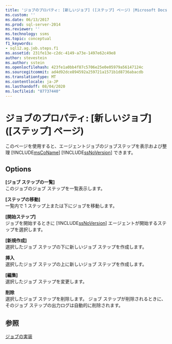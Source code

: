 ```yaml
---
title: 'ジョブのプロパティ: [新しいジョブ] ([ステップ] ページ) |Microsoft Docs'
ms.custom: ''
ms.date: 06/13/2017
ms.prod: sql-server-2014
ms.reviewer: ''
ms.technology: ssms
ms.topic: conceptual
f1_keywords:
- sql12.ag.job.steps.f1
ms.assetid: 231fe13e-c2dc-4149-a73e-1497e62c49e8
author: stevestein
ms.author: sstein
ms.openlocfilehash: 423fe1a0bb4f87c5706e25e0e05979a56147124c
ms.sourcegitcommit: ad4d92dce894592a259721a1571b1d8736abacdb
ms.translationtype: MT
ms.contentlocale: ja-JP
ms.lasthandoff: 08/04/2020
ms.locfileid: "87737440"
---
```

# <a name="job-propertiesnew-job-steps-page"></a>ジョブのプロパティ: [新しいジョブ] ([ステップ] ページ)
  このページを使用すると、エージェントジョブのジョブステップを表示および整理 [!INCLUDE[msCoName](../../includes/msconame-md.md)] [!INCLUDE[ssNoVersion](../../includes/ssnoversion-md.md)] できます。  
  
## <a name="options"></a>Options  
 **[ジョブ ステップの一覧]**  
 このジョブのジョブ ステップを一覧表示します。  
  
 **[ステップの移動]**  
 一覧内で 1 ステップ上または下にジョブを移動します。  
  
 **[開始ステップ]**  
 ジョブを開始するときに [!INCLUDE[ssNoVersion](../../includes/ssnoversion-md.md)] エージェントが開始するステップを選択します。  
  
 **[新規作成]**  
 選択したジョブ ステップの下に新しいジョブ ステップを作成します。  
  
 **挿入**  
 選択したジョブ ステップの上に新しいジョブ ステップを作成します。  
  
 **[編集]**  
 選択したジョブ ステップを変更します。  
  
 **削除**  
 選択したジョブ ステップを削除します。 ジョブ ステップが削除されるときに、そのジョブ ステップの出力ログは自動的に削除されます。  
  
## <a name="see-also"></a>参照  
 [ジョブの実装](implement-jobs.md)  
  
  
